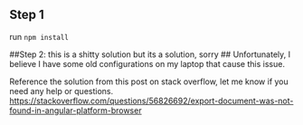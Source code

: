 ## Step 1 ##
run `npm install`

##Step 2: this is a shitty solution but its a solution, sorry ##
Unfortunately, I believe I have some old configurations on my laptop that cause this issue.

Reference the solution from this post on stack overflow, let me know if you need any help or questions. 
https://stackoverflow.com/questions/56826692/export-document-was-not-found-in-angular-platform-browser
